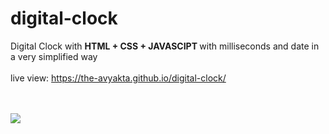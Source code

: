 # digital-clock
Digital Clock with <strong> HTML + CSS + JAVASCIPT </strong> with milliseconds and date in a very simplified way<br/><br/>
live view: https://the-avyakta.github.io/digital-clock/ <br/>

<br/><br/><img src="ss.png"/>
